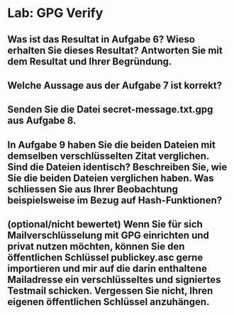 # Lab: GPG Verify

## Was ist das Resultat in Aufgabe 6? Wieso erhalten Sie dieses Resultat? Antworten Sie mit dem Resultat und Ihrer Begründung.



## Welche Aussage aus der Aufgabe 7 ist korrekt?



## Senden Sie die Datei secret-message.txt.gpg aus Aufgabe 8.

## In Aufgabe 9 haben Sie die beiden Dateien mit demselben verschlüsselten Zitat verglichen. Sind die Dateien identisch? Beschreiben Sie, wie Sie die beiden Dateien verglichen haben. Was schliessen Sie aus Ihrer Beobachtung beispielsweise im Bezug auf Hash-Funktionen?
 
## (optional/nicht bewertet) Wenn Sie für sich Mailverschlüsselung mit GPG einrichten und privat nutzen möchten, können Sie den öffentlichen Schlüssel publickey.asc gerne importieren und mir auf die darin enthaltene Mailadresse ein verschlüsseltes und signiertes Testmail schicken. Vergessen Sie nicht, Ihren eigenen öffentlichen Schlüssel anzuhängen.

